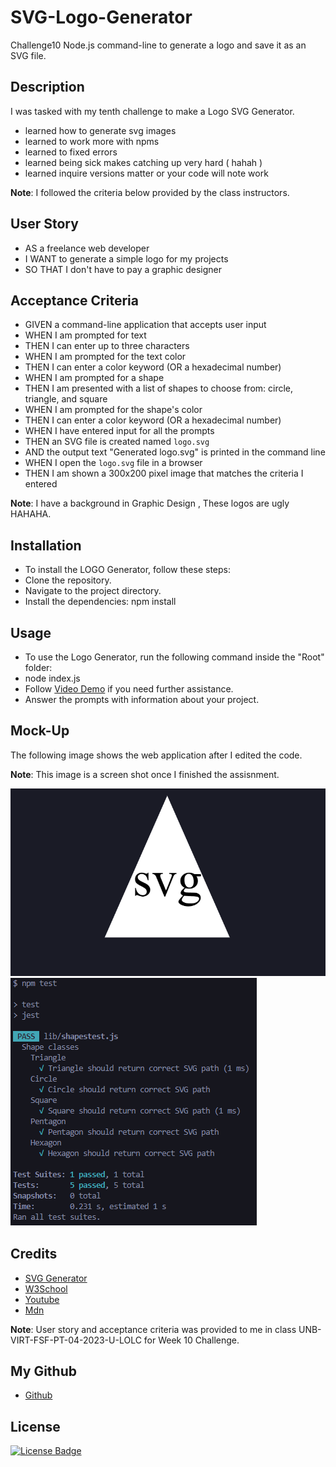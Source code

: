 # SVG-Logo-Generator
Challenge10 Node.js command-line to generate a logo and save it as an SVG file.

## Description

I was tasked with my tenth challenge to make a Logo SVG Generator.

- learned how to generate svg images
- learned to work more with npms 
- learned to fixed errors
- learned being sick makes catching up very hard ( hahah )
- learned inquire versions matter or your code will note work

**Note**: I followed the criteria below provided by the class instructors.


## User Story

- AS a freelance web developer
- I WANT to generate a simple logo for my projects
- SO THAT I don't have to pay a graphic designer


## Acceptance Criteria

- GIVEN a command-line application that accepts user input
- WHEN I am prompted for text
- THEN I can enter up to three characters
- WHEN I am prompted for the text color
- THEN I can enter a color keyword (OR a hexadecimal number)
- WHEN I am prompted for a shape
- THEN I am presented with a list of shapes to choose from: circle, triangle, and square
- WHEN I am prompted for the shape's color
- THEN I can enter a color keyword (OR a hexadecimal number)
- WHEN I have entered input for all the prompts
- THEN an SVG file is created named `logo.svg`
- AND the output text "Generated logo.svg" is printed in the command line
- WHEN I open the `logo.svg` file in a browser
- THEN I am shown a 300x200 pixel image that matches the criteria I entered

 **Note**: I have a background in Graphic Design , These logos are ugly HAHAHA. 

 ## Installation
 - To install the LOGO Generator, follow these steps:
 - Clone the repository.
 - Navigate to the project directory.
 - Install the dependencies: npm install

 ## Usage
 - To use the Logo Generator, run the following command inside the "Root" folder:
 - node index.js
 - Follow [Video Demo](https://www.dropbox.com/scl/fi/k6l4e1lo2vubc7euvi2gn/Challenge10.mp4?rlkey=xyvgpwatiecz1jwlmj3popnax&dl=0) if you need further assistance.
 - Answer the prompts with information about your project.


## Mock-Up

The following image shows the web application after I edited the code.

**Note**: This image is a screen shot once I finished the assisnment.

![Logo Generator](./examples/images/Screenshot%202023-07-20%20191452.png)
![TEST PASS](./examples/images/screenshot2.png)


## Credits
- [SVG Generator](https://www.softr.io/tools/svg-shape-generator)
- [W3School](https://www.w3schools.com/graphics/svg_intro.asp)
- [Youtube](https://www.youtube.com/watch?v=ZJSCl6XEdP8)
- [Mdn](https://developer.mozilla.org/en-US/docs/Web/SVG)


**Note**: User story and acceptance criteria was provided to me in class
 UNB-VIRT-FSF-PT-04-2023-U-LOLC for Week 10 Challenge. 

## My Github

- [Github](https://xnoirnightx.github.io/SVG-Logo-Generator)

## License

[![License Badge](https://img.shields.io/badge/License-MIT-yellow.svg)](https://opensource.org/licenses/MIT)
